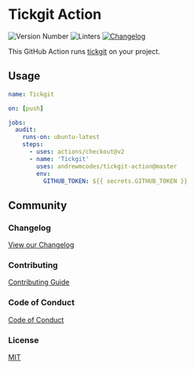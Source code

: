 <!-- Variables -->
[changelog]: /CHANGELOG.md
[coc]: /CODE_OF_CONDUCT.md
[contributing]: /CONTRIBUTING.md
[license]: /LICENSE.md

# Tickgit Action

![Version Number](https://img.shields.io/static/v1?label=Version&message=v0.0.1&color=blue)
![Linters](https://github.com/andrewmcodes/tickgit-action/workflows/Linters/badge.svg)
[![Changelog](https://github.com/andrewmcodes/rubocop-linter-action/workflows/Changelog/badge.svg)][changelog]

This GitHub Action runs [tickgit](https://github.com/augmentable-dev/tickgit) on your project.

## Usage

```yml
name: Tickgit

on: [push]

jobs:
  audit:
    runs-on: ubuntu-latest
    steps:
      - uses: actions/checkout@v2
      - name: 'Tickgit'
        uses: andrewmcodes/tickgit-action@master
        env:
          GITHUB_TOKEN: ${{ secrets.GITHUB_TOKEN }}
```

## Community

### Changelog

[View our Changelog][changelog]

### Contributing

[Contributing Guide][contributing]

### Code of Conduct

[Code of Conduct][coc]

### License

[MIT][license]

